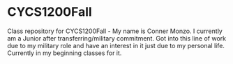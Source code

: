 # CYCS1200Fall
Class repository for CYCS1200Fall - 
My name is Conner Monzo. I currently am a Junior after transferring/military commitment. Got into this line of work due to my military role and have an interest in it just due to my personal life. Currently in my beginning classes for it.
